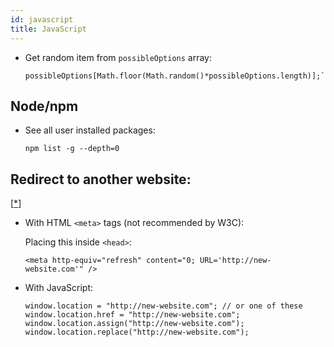 ```yaml
---
id: javascript
title: JavaScript
---
```


- Get random item from `possibleOptions` array:

  ```
  possibleOptions[Math.floor(Math.random()*possibleOptions.length)];`
  ```

## Node/npm

- See all user installed packages:

  ```
  npm list -g --depth=0
  ```

## Redirect to another website:

[[\*](https://css-tricks.com/redirect-web-page/)]

- With HTML `<meta>` tags (not recommended by W3C):

  Placing this inside `<head>`:

  ```
  <meta http-equiv="refresh" content="0; URL='http://new-website.com'" />
  ```

- With JavaScript:

  ```
  window.location = "http://new-website.com"; // or one of these
  window.location.href = "http://new-website.com";
  window.location.assign("http://new-website.com");
  window.location.replace("http://new-website.com");
  ```
